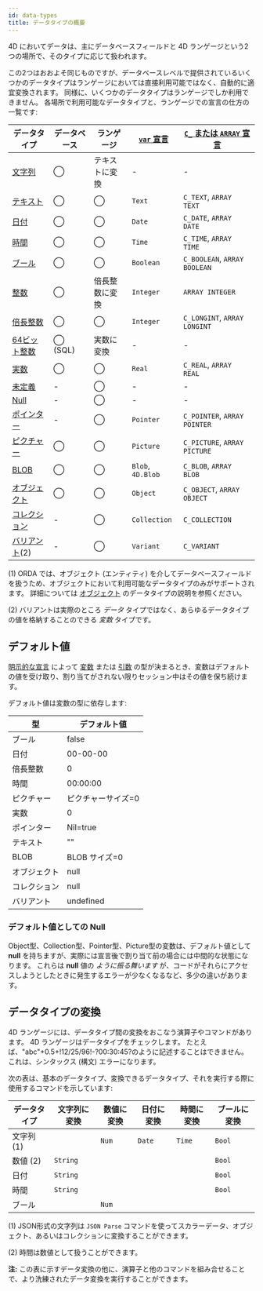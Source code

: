 ```yaml
---
id: data-types
title: データタイプの概要
---
```


4D においてデータは、主にデータベースフィールドと 4D ランゲージという2つの場所で、そのタイプに応じて扱われます。

この2つはおおよそ同じものですが、データベースレベルで提供されているいくつかのデータタイプはランゲージにおいては直接利用可能ではなく、自動的に適宜変換されます。 同様に、いくつかのデータタイプはランゲージでしか利用できません。 各場所で利用可能なデータタイプと、ランゲージでの宣言の仕方の一覧です:

| データタイプ                                                | データベース                     | ランゲージ   | [`var` 宣言](variables.md#var-キーワードによる宣言) | [`C_` または `ARRAY` 宣言](variables.md#c_-指示子による宣言) |
| ----------------------------------------------------- | -------------------------- | ------- | --------------------------------------- | ----------------------------------------------- |
| [文字列](dt_string.md)                                   | ◯                          | テキストに変換 | -                                       | -                                               |
| [テキスト](Concepts/dt_string.md)                         | ◯                          | ◯       | `Text`                                  | `C_TEXT`, `ARRAY TEXT`                          |
| [日付](Concepts/dt_date.md)                             | ◯                          | ◯       | `Date`                                  | `C_DATE`, `ARRAY DATE`                          |
| [時間](Concepts/dt_time.md)                             | ◯                          | ◯       | `Time`                                  | `C_TIME`, `ARRAY TIME`                          |
| [ブール](Concepts/dt_boolean.md)                         | ◯                          | ◯       | `Boolean`                               | `C_BOOLEAN`, `ARRAY BOOLEAN`                    |
| [整数](Concepts/dt_number.md)                           | ◯                          | 倍長整数に変換 | `Integer`                               | `ARRAY INTEGER`                                 |
| [倍長整数](Concepts/dt_number.md)                         | ◯                          | ◯       | `Integer`                               | `C_LONGINT`, `ARRAY LONGINT`                    |
| [64ビット整数](Concepts/dt_number.md)                      | ◯ (SQL) | 実数に変換   | -                                       | -                                               |
| [実数](Concepts/dt_number.md)                           | ◯                          | ◯       | `Real`                                  | `C_REAL`, `ARRAY REAL`                          |
| [未定義](Concepts/dt_null_undefined.md)                  | -                          | ◯       | -                                       | -                                               |
| [Null](Concepts/dt_null_undefined.md)                 | -                          | ◯       | -                                       | -                                               |
| [ポインター](Concepts/dt_pointer.md)                       | -                          | ◯       | `Pointer`                               | `C_POINTER`, `ARRAY POINTER`                    |
| [ピクチャー](Concepts/dt_picture.md)                       | ◯                          | ◯       | `Picture`                               | `C_PICTURE`, `ARRAY PICTURE`                    |
| [BLOB](Concepts/dt_blob.md)                           | ◯                          | ◯       | `Blob`, `4D.Blob`                       | `C_BLOB`, `ARRAY BLOB`                          |
| [オブジェクト](Concepts/dt_object.md)                       | ◯                          | ◯       | `Object`                                | `C_OBJECT`, `ARRAY OBJECT`                      |
| [コレクション](Concepts/dt_collection.md)                   | -                          | ◯       | `Collection`                            | `C_COLLECTION`                                  |
| [バリアント](Concepts/dt_variant.md)(2) | -                          | ◯       | `Variant`                               | `C_VARIANT`                                     |

(1) ORDA では、オブジェクト (エンティティ) を介してデータベースフィールドを扱うため、オブジェクトにおいて利用可能なデータタイプのみがサポートされます。 詳細については [オブジェクト](Concepts/dt_object.md) のデータタイプの説明を参照ください。

(2) バリアントは実際のところ _データ_ タイプではなく、あらゆるデータタイプの値を格納することのできる _変数_ タイプです。

## デフォルト値

[明示的な宣言](variables.md#変数の宣言) によって [変数](variables.md) または [引数](parameters.md) の型が決まるとき、変数はデフォルトの値を受け取り、割り当てがされない限りセッション中はその値を保ち続けます。

デフォルト値は変数の型に依存します:

| 型      | デフォルト値                                   |
| ------ | ---------------------------------------- |
| ブール    | false                                    |
| 日付     | 00-00-00                                 |
| 倍長整数   | 0                                        |
| 時間     | 00:00:00 |
| ピクチャー  | ピクチャーサイズ=0                               |
| 実数     | 0                                        |
| ポインター  | Nil=true                                 |
| テキスト   | ""                                       |
| BLOB   | BLOB サイズ=0                               |
| オブジェクト | null                                     |
| コレクション | null                                     |
| バリアント  | undefined                                |

### デフォルト値としての Null

Object型、Collection型、Pointer型、Picture型の変数は、デフォルト値として **null** を持ちますが、実際には宣言後で割り当て前の場合には中間的な状態になります。 これらは **null** 値の _ように振る舞います_ が、コードがそれらにアクセスしようとしたときに発生するエラーが少なくなるなど、多少の違いがあります。

## データタイプの変換

4D ランゲージには、データタイプ間の変換をおこなう演算子やコマンドがあります。 4D ランゲージはデータタイプをチェックします。 たとえば、"abc"+0.5+!12/25/96!-?00:30:45?のように記述することはできません。 これは、シンタックス (構文) エラーになります。

次の表は、基本のデータタイプ、変換できるデータタイプ、それを実行する際に使用するコマンドを示しています:

| データタイプ                     | 文字列に変換   | 数値に変換 | 日付に変換  | 時間に変換  | ブールに変換 |
| -------------------------- | -------- | ----- | ------ | ------ | ------ |
| 文字列 (1) |          | `Num` | `Date` | `Time` | `Bool` |
| 数値 (2)  | `String` |       |        |        | `Bool` |
| 日付                         | `String` |       |        |        | `Bool` |
| 時間                         | `String` |       |        |        | `Bool` |
| ブール                        |          | `Num` |        |        |        |

(1) JSON形式の文字列は `JSON Parse` コマンドを使ってスカラーデータ、オブジェクト、あるいはコレクションに変換することができます。

(2) 時間は数値として扱うことができます。

**注:** この表に示すデータ変換の他に、演算子と他のコマンドを組み合せることで、より洗練されたデータ変換を実行することができます。
